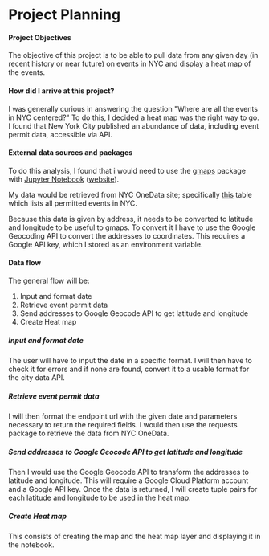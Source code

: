 # Project Planning

#### Project Objectives

The objective of this project is to be able to pull data from any given day (in recent history or near future) on events in NYC and display a heat map of the events.

#### How did I arrive at this project?

I was generally curious in answering the question "Where are all the events in NYC centered?" To do this, I decided a heat map was the right way to go. I found that New York City published an abundance of data, including event permit data, accessible via API.

#### External data sources and packages

To do this analysis, I found that i would need to use the [gmaps](https://github.com/pbugnion/gmaps) package with [Jupyter Notebook](https://github.com/jupyter/jupyter) ([website](http://http://jupyter.org/)).

My data would be retrieved from NYC OneData site; specifically [this](https://data.cityofnewyork.us/City-Government/NYC-Permitted-Event-Information/tvpp-9vvx/data) table which lists all permitted events in NYC.

Because this data is given by address, it needs to be converted to latitude and longitude to be useful to gmaps. To convert it I have to use the Google Geocoding API to convert the addresses to coordinates. This requires a Google API key, which I stored as an environment variable.

#### Data flow

The general flow will be:

1. Input and format date
2. Retrieve event permit data
3. Send addresses to Google Geocode API to get latitude and longitude
4. Create Heat map

##### *Input and format date*

The user will have to input the date in a specific format. I will then have to check it for errors and if none are found, convert it to a usable format for the city data API.

##### *Retrieve event permit data*

I will then format the endpoint url with the given date and parameters necessary to return the required fields. I would then use the requests package to retrieve the data from NYC OneData.

##### *Send addresses to Google Geocode API to get latitude and longitude*

Then I would use the Google Geocode API to transform the addresses to latitude and longitude. This will require a Google Cloud Platform account and a Google API key. Once the data is returned, I will create tuple pairs for each latitude and longitude to be used in the heat map.

##### *Create Heat map*

This consists of creating the map and the heat map layer and displaying it in the notebook.
